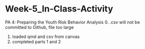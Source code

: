 # Week-5_In-Class-Activity
 PA 4: Preparing the Youth Risk Behavior Analysis
 0. .csv will not be committed to Github, file too large
 1. loaded qmd and csv from canvas
 2. completed parts 1 and 2